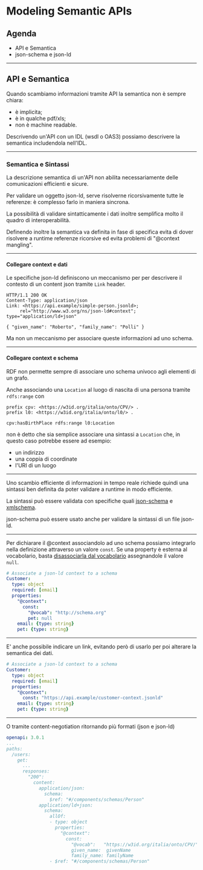 # Modeling Semantic APIs

## Agenda

- API e Semantica
- json-schema e json-ld

---

## API e Semantica

Quando scambiamo informazioni tramite API
la semantica non è sempre chiara:

- è implicita;
- è in qualche pdf/xls;
- non è machine readable.

Descrivendo un'API con un IDL (wsdl o OAS3)
possiamo descrivere la semantica includendola
nell'IDL.

---

### Semantica e Sintassi

La descrizione semantica di un'API
non abilita necessariamente delle comunicazioni
efficienti e sicure.

Per validare un oggetto json-ld, serve risolverne
ricorsivamente tutte le referenze:
è complesso farlo in maniera sincrona.

La possibilità di validare sintatticamente
i dati inoltre semplifica molto il quadro di interoperabilità.

Definendo inoltre la semantica va
definita in fase di specifica
evita di dover risolvere a runtime
referenze ricorsive
ed evita problemi di "@context mangling".

----

#### Collegare context e dati

Le specifiche json-ld definiscono un meccanismo per
per descrivere il contesto di un content json tramite `Link` header.

```http
HTTP/1.1 200 OK
Content-Type: application/json
Link: <https://api.example/simple-person.jsonld>;
     rel="http://www.w3.org/ns/json-ld#context"; type="application/ld+json"

{ "given_name": "Roberto", "family_name": "Polli" }
```

Ma non un meccanismo per associare queste informazioni ad uno schema.

----

#### Collegare context e schema

RDF non permette sempre di associare uno schema univoco agli
elementi di un grafo.

Anche associando una `Location` al luogo di nascita
di una persona tramite  `rdfs:range` con

```
prefix cpv: <https://w3id.org/italia/onto/CPV/> .
prefix l0: <https://w3id.org/italia/onto/l0/> .

cpv:hasBirthPlace rdfs:range l0:Location
```

non è detto che sia semplice associare una sintassi
a `Location` che, in questo caso potrebbe essere ad esempio:

- un indirizzo
- una coppia di coordinate
- l'URI di un luogo

----

Uno scambio efficiente di informazioni in tempo reale
richiede quindi una sintassi ben definita
da poter validare a runtime in modo efficiente.

La sintassi può essere validata con specifiche quali
[json-schema]() e [xmlschema]().

json-schema può essere usato anche per validare
la sintassi di un file json-ld.

----

Per dichiarare il @context associandolo ad uno schema
possiamo integrarlo nella definizione attraverso
un valore `const`.
Se una property è esterna al vocabolario,
basta
[disassociarla dal vocabolario](https://w3c.github.io/json-ld-syntax/#example-25-using-the-null-keyword-to-ignore-data)
assegnandole il valore `null`.

```yaml
# Associate a json-ld context to a schema
Customer:
  type: object
  required: [email]
  properties:
    "@context":
      const:
        "@vocab": "http://schema.org"
        pet: null
    email: {type: string}
    pet: {type: string}
```

----

E' anche possibile indicare un link,
evitando però di usarlo per poi alterare
la semantica dei dati.

```yaml
# Associate a json-ld context to a schema
Customer:
  type: object
  required: [email]
  properties:
    "@context":
      const: "https://api.example/customer-context.jsonld"
    email: {type: string}
    pet: {type: string}
```

----

O tramite content-negotiation
ritornando più formati (json e json-ld)

```yaml
openapi: 3.0.1
...
paths:
  /users:
    get:
      ...
      responses:
        "200":
          content:
            application/json:
              schema:
                $ref: "#/components/schemas/Person"
            application/ld+json:
              schema:
                allOf:
                - type: object
                  properties:
                    "@context":
                      const:
                        "@vocab":   "https://w3id.org/italia/onto/CPV/"
                        given_name:  givenName
                        family_name: familyName
                - $ref: "#/components/schemas/Person"


```


